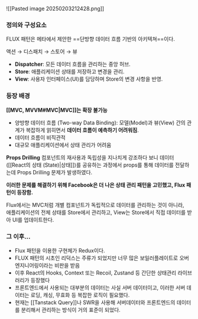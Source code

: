 ![[Pasted image 20250203212428.png]]
### 정의와 구성요소
FLUX 패턴은 메타에서 제안한 ==단방향 데이터 흐름 기반의 아키텍쳐==이다.

액션 → 디스패치 → 스토어 → 뷰
- **Dispatcher**: 모든 데이터 흐름을 관리하는 중앙 허브.
- **Store**: 애플리케이션 상태를 저장하고 변경을 관리.
- **View**: 사용자 인터페이스(UI)를 담당하며 Store의 변경 사항을 반영.

### 등장 배경

**[[MVC, MVVM#MVC|MVC]]는 확장 불가능**
- 양방향 데이터 흐름 (Two-way Data Binding): 모델(Model)과 뷰(View) 간의 관계가 복잡하게 얽히면서 **데이터 흐름이 예측하기 어려워짐**.
- 데이터 흐름이 비직관적
- 대규모 애플리케이션에서 상태 관리가 어려움

**Props Drilling**
컴포넌트의 재사용과 독립성을 지나치게 강조하다 보니 데이터([[React의 상태 (State)|상태]])를 공유하는 과정에서 props를 통해 데이터를 전달하는데 Props Drilling 문제가 발생하였다. 

**이러한 문제를 해결하기 위해 Facebook은 더 나은 상태 관리 패턴을 고민했고, Flux 패턴이 등장함.**

Flux에서는 MVC처럼 개별 컴포넌트가 독립적으로 데이터를 관리하는 것이 아니라,  
애플리케이션의 전체 상태를 Store에서 관리하고, View는 Store에서 직접 데이터를 받아 UI를 업데이트한다.

### **그 이후...**
- Flux 패턴을 이용한 구현체가 Redux이다.
- FLUX 패턴의 시초인 리덕스는 주류가 되었지만 너무 많은 보일러플레이트로 오버엔지니어링이라는 비판을 받음
- 이후 React의 Hooks, Context 또는 Recoil, Zustand 등 간단한 상태관리 라이브러리가 등장했다
- 프론트엔드에서 사용되는 대부분의 데이터는 사실 서버 데이터이고, 이러한 서버 데이터는 로딩, 캐싱, 무효화 등 복잡한 로직이 필요했다.
- 현재는 [[Tanstack Query]]나 SWR을 사용해 서버데이터와 프론트엔드의 데이터를 분리해서 관리하는 방식이 거의 표준이 되었다.